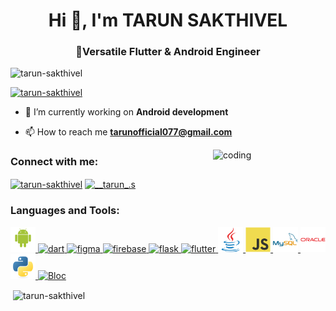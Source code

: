 <h1 align="center">Hi 👋, I'm TARUN SAKTHIVEL</h1>
<h3 align="center">👋Versatile Flutter & Android Engineer</h3>



<p align="left"> <img src="https://komarev.com/ghpvc/?username=tarun-sakthivel&label=Profile%20views&color=0e75b6&style=flat" alt="tarun-sakthivel" /> </p>

<p align="left"> <a href="https://github.com/ryo-ma/github-profile-trophy"><img src="https://github-profile-trophy.vercel.app/?username=tarun-sakthivel" alt="tarun-sakthivel" /></a> </p>

- 🔭 I’m currently working on **Android development**

- 📫 How to reach me **tarunofficial077@gmail.com**
 <img align="right" alt="coding" width="180" height="120" src="https://s2.ezgif.com/tmp/ezgif-2-76f6961f3a.webp">

<h3 align="left">Connect with me:</h3>
<p align="left">
<a href="https://www.linkedin.com/in/tarun-sakthivel-0b904a254/" target="blank"><img align="center" src="https://raw.githubusercontent.com/rahuldkjain/github-profile-readme-generator/master/src/images/icons/Social/linked-in-alt.svg" alt="tarun-sakthivel" height="30" width="40" /></a>
<a href="https://instagram.com/__tarun_.s" target="blank"><img align="center" src="https://raw.githubusercontent.com/rahuldkjain/github-profile-readme-generator/master/src/images/icons/Social/instagram.svg" alt="__tarun_.s" height="30" width="40" /></a>
</p>

<h3 align="left">Languages and Tools:</h3>
<p align="left"> <a href="https://developer.android.com" target="_blank" rel="noreferrer"> <img src="https://raw.githubusercontent.com/devicons/devicon/master/icons/android/android-original-wordmark.svg" alt="android" width="40" height="40"/> </a> <a href="https://dart.dev" target="_blank" rel="noreferrer"> <img src="https://www.vectorlogo.zone/logos/dartlang/dartlang-icon.svg" alt="dart" width="40" height="40"/> </a> <a href="https://www.figma.com/" target="_blank" rel="noreferrer"> <img src="https://www.vectorlogo.zone/logos/figma/figma-icon.svg" alt="figma" width="40" height="40"/> </a> <a href="https://firebase.google.com/" target="_blank" rel="noreferrer"> <img src="https://www.vectorlogo.zone/logos/firebase/firebase-icon.svg" alt="firebase" width="40" height="40"/> </a> <a href="https://flask.palletsprojects.com/" target="_blank" rel="noreferrer"> <img src="https://www.vectorlogo.zone/logos/pocoo_flask/pocoo_flask-icon.svg" alt="flask" width="40" height="40"/> </a> <a href="https://flutter.dev" target="_blank" rel="noreferrer"> <img src="https://www.vectorlogo.zone/logos/flutterio/flutterio-icon.svg" alt="flutter" width="40" height="40"/> </a> <a href="https://www.java.com" target="_blank" rel="noreferrer"> <img src="https://raw.githubusercontent.com/devicons/devicon/master/icons/java/java-original.svg" alt="java" width="40" height="40"/> </a> <a href="https://developer.mozilla.org/en-US/docs/Web/JavaScript" target="_blank" rel="noreferrer"> <img src="https://raw.githubusercontent.com/devicons/devicon/master/icons/javascript/javascript-original.svg" alt="javascript" width="40" height="40"/> </a> <a href="https://www.mysql.com/" target="_blank" rel="noreferrer"> <img src="https://raw.githubusercontent.com/devicons/devicon/master/icons/mysql/mysql-original-wordmark.svg" alt="mysql" width="40" height="40"/> </a> <a href="https://www.oracle.com/" target="_blank" rel="noreferrer"> <img src="https://raw.githubusercontent.com/devicons/devicon/master/icons/oracle/oracle-original.svg" alt="oracle" width="40" height="40"/> </a> <a href="https://www.python.org" target="_blank" rel="noreferrer"> <img src="https://raw.githubusercontent.com/devicons/devicon/master/icons/python/python-original.svg" alt="python" width="40" height="40"/> </a><a href="https://bloclibrary.dev/architecture/" target="_blank" rel="noreferrer"> <img src="https://1gravity.github.io/Kotlin-Bloc/img/logo.png" alt="Bloc" width="40" height="40"/> </a> </p>

<p>&nbsp;<img align="center" src="https://github-readme-stats.vercel.app/api?username=tarun-sakthivel&show_icons=true&locale=en" alt="tarun-sakthivel" /></p>

<!---
tarun-sakthivel/tarun-sakthivel is a ✨ special ✨ repository because its `README.md` (this file) appears on your GitHub profile.
You can click the Preview link to take a look at your changes.
--->
